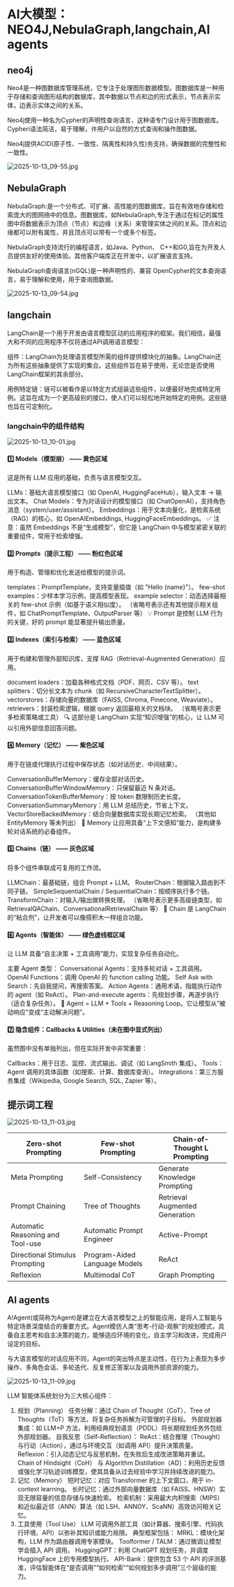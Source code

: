 # AI大模型：NEO4J,NebulaGraph,langchain,AI agents

## neo4j

Neo4是一种图数据库管理系统，它专注于处理图形数据模型。图数据库是一种用于存储和查询图形结构的数据库，其中数据以节点和边的形式表示，节点表示实体，边表示实体之间的关系。

Neo4j使用一种名为Cypher的声明性查询语言，这种语专门设计用于图数据库。Cypheri语法简洁，易于理解，许用户以自然的方式查询和操作图数据。

Neo4j提供ACID(原子性、一致性、隔离性和持久性)务支持，确保数据的完整性和一致性。

![2025-10-13_09-55.jpg](https://cdn.jsdelivr.net/gh/zilong-ding/note-gen-image-sync@main/1b98a6c2-5418-4af0-9856-2f12f77fba0c.jpeg)

## NebulaGraph

NebulaGraph:是一个分布式、可扩展、高性能的图数据库，旨在有效地存储和检索庞大的图网络中的信息。图数据库，如NebulaGraph,专注于通过在标记的属性图中将数据表示为顶点（节点）和边缘（关系）来管理实体之间的关系。顶点和边缘都可以附有属性，并且顶点可以带有一个或多个标签。

NebulaGraph支持流行的编程语言，如Java、Python、 C++和G0,旨在为开发人员提供友好的使用体验。其他客户端库正在开发中，以扩展语言支持。 

NebulaGraph查询语言(nGQL)是一种声明性的、兼容 OpenCypher的文本查询语言，易于理解和使用，用于查询图数据。

![2025-10-13_09-54.jpg](https://cdn.jsdelivr.net/gh/zilong-ding/note-gen-image-sync@main/821c8c71-56d0-42a5-af46-402ec9a7afa6.jpeg)

## langchain

LangChain是一个用于开发由语言模型区动的应用程序的框架。我们相信，最强大和不同的应用程序不仅将通过API调用语言模型：

组件：LangChain为处理语言模型所需的组件提供模块化的抽象。LangChain还为所有这些抽象提供了实现的集合。这些组件旨在易于使用，无论您是否使用LangChain框架的其余部分。

用例特定链：链可以被看作是以特定方式组装这些组件，以便最好地完成特定用例。这旨在成为一个更高级别的接口，使人们可以轻松地开始特定的用例。这些链也旨在可定制化。

### langchain中的组件结构

![2025-10-13_10-01.jpg](https://cdn.jsdelivr.net/gh/zilong-ding/note-gen-image-sync@main/b8e6951b-cec3-4d84-bda7-c3ec6932aaac.jpeg)

#### 1️⃣ Models（模型层） —— 黄色区域

这是所有 LLM 应用的基础，负责与语言模型交互。

LLMs：基础大语言模型接口（如 OpenAI, HuggingFaceHub），输入文本 → 输出文本。
Chat Models：专为对话设计的模型接口（如 ChatOpenAI），支持角色消息（system/user/assistant）。
Embeddings：用于文本向量化，是检索系统（RAG）的核心，如 OpenAIEmbeddings, HuggingFaceEmbeddings。
✅ 注意：虽然 Embeddings 不是“生成模型”，但它是 LangChain 中与模型紧密关联的重要组件，常用于检索增强。

#### 2️⃣ Prompts（提示工程） —— 粉红色区域

用于构造、管理和优化发送给模型的提示词。

templates：PromptTemplate，支持变量插值（如 "Hello {name}"）。
few-shot examples：少样本学习示例，提高模型表现。
example selector：动态选择最相关的 few-shot 示例（如基于语义相似度）。
（省略号表示还有其他提示相关组件，如 ChatPromptTemplate、OutputParser 等）
💡 Prompt 是控制 LLM 行为的关键，好的 prompt 能显著提升输出质量。

#### 3️⃣ Indexes（索引与检索） —— 蓝色区域

用于构建和管理外部知识库，支撑 RAG（Retrieval-Augmented Generation）应用。

document loaders：加载各种格式文档（PDF、网页、CSV 等）。
text splitters：切分长文本为 chunk（如 RecursiveCharacterTextSplitter）。
vectorstores：存储向量的数据库（FAISS, Chroma, Pinecone, Weaviate）。
retrievers：封装检索逻辑，根据 query 返回最相关的文档块。
（省略号表示更多检索策略或工具）
🔍 这部分是 LangChain 实现“知识增强”的核心，让 LLM 可以引用外部信息回答问题。

#### 4️⃣ Memory（记忆） —— 紫色区域

用于在链或代理执行过程中保存状态（如对话历史、中间结果）。

ConversationBufferMemory：缓存全部对话历史。
ConversationBufferWindowMemory：只保留最近 N 条对话。
ConversationTokenBufferMemory：按 token 数限制历史长度。
ConversationSummaryMemory：用 LLM 总结历史，节省上下文。
VectorStoreBackedMemory：结合向量数据库实现长期记忆检索。
（其他如 EntityMemory 等未列出）
🧠 Memory 让应用具备“上下文感知”能力，是构建多轮对话系统的必备组件。

#### 5️⃣ Chains（链） —— 灰色区域

将多个组件串联成可复用的工作流。

LLMChain：最基础链，组合 Prompt + LLM。
RouterChain：根据输入路由到不同子链。
SimpleSequentialChain / SequentialChain：按顺序执行多个链。
TransformChain：对输入/输出做转换处理。
（省略号表示更多高级链类型，如 RetrievalQAChain、ConversationalRetrievalChain 等）
🔄 Chain 是 LangChain 的“粘合剂”，让开发者可以像搭积木一样组合功能。

#### 6️⃣ Agents（智能体） —— 绿色虚线框区域

让 LLM 具备“自主决策 + 工具调用”能力，实现复杂任务自动化。

主要 Agent 类型：
Conversational Agents：支持多轮对话 + 工具调用。
OpenAI Functions：调用 OpenAI 的 function calling 功能。
Self Ask with Search：先自我提问，再搜索答案。
Action Agents：通用术语，指能执行动作的 agent（如 ReAct）。
Plan-and-execute agents：先规划步骤，再逐步执行（适合复杂任务）。
🤖 Agent = LLM + Tools + Reasoning Loop。它让模型从“被动响应”变成“主动解决问题”。

#### 7️⃣ 隐含组件：Callbacks & Utilities（未在图中显式列出）

虽然图中没有单独列出，但在实际开发中非常重要：

Callbacks：用于日志、监控、流式输出、调试（如 LangSmith 集成）。
Tools：Agent 调用的具体函数（如搜索、计算、数据库查询）。
Integrations：第三方服务集成（Wikipedia, Google Search, SQL, Zapier 等）。

## 提示词工程

![2025-10-13_11-03.jpg](https://cdn.jsdelivr.net/gh/zilong-ding/note-gen-image-sync@main/9615c922-0382-4026-8153-c11d7da6648f.jpeg)


| Zero-shot Prompting              | Few-shot Prompting            | Chain-of-Thought L Prompting   |
| -------------------------------- | ----------------------------- | ------------------------------ |
| Meta Prompting                   | Self-Consistency              | Generate Knowledge Prompting   |
| Prompt Chaining                  | Tree of Thoughts              | Retrieval Augmented Generation |
| Automatic Reasoning and Tool-use | Automatic Prompt Engineer     | Active-Prompt                  |
| Directional Stimulus Prompting   | Program-Aided Language Models | ReAct                          |
| Reflexion                        | Multimodal CoT                | Graph Prompting                |

## AI agents

A!Agent(或简称为Agent)是建立在大语言模型之上的智能应用，是将人工智能与特定场景深度结合的重要方式。Agent模仿人类“思考-行动-观察”的规划模式，具备自主思考和自主决策的能力，能够适应环境的变化，自主学习和改进，完成用户设定的目标。

与大语言模型的对话应用不同，Agent的突出特点是主动性，在行为上表现为多步操作、多角色会话、多轮迭代、反复修正答案以及调用外部资源的能力。

![2025-10-13_11-09.jpg](https://cdn.jsdelivr.net/gh/zilong-ding/note-gen-image-sync@main/28da65f8-9b1b-45f0-8122-e124acc7d45a.jpeg)

LLM 智能体系统划分为三大核心组件：

1. 规划（Planning）
   任务分解：通过 Chain of Thought（CoT）、Tree of Thoughts（ToT）等方法，将复杂任务拆解为可管理的子目标。
   外部规划器集成：如 LLM+P 方法，利用经典规划语言（PDDL）将长期规划任务外包给外部规划器。
   自我反思（Self-Reflection）：
   ReAct：结合推理（Thought）与行动（Action），通过与环境交互（如调用 API）提升决策质量。
   Reflexion：引入动态记忆与反思机制，在失败后生成改进策略并重试。
   Chain of Hindsight（CoH） 与 Algorithm Distillation（AD）：利用历史反馈或强化学习轨迹训练模型，使其具备从过去经验中学习并持续改进的能力。
2. 记忆（Memory）
   短时记忆：对应 Transformer 的上下文窗口，用于 in-context learning。
   长时记忆：通过外部向量数据库（如 FAISS、HNSW）实现无限容量的信息存储与快速检索。
   检索机制：采用最大内积搜索（MIPS）和近似最近邻（ANN）算法（如 LSH、ANNOY、ScaNN）高效访问相关记忆。
3. 工具使用（Tool Use）
   LLM 可调用外部工具（如计算器、搜索引擎、代码执行环境、API）以弥补其知识或能力局限。
   典型框架包括：
   MRKL：模块化架构，LLM 作为路由器调用专家模块。
   Toolformer / TALM：通过微调让模型学会插入 API 调用。
   HuggingGPT：利用 ChatGPT 规划任务，并调度 HuggingFace 上的专用模型执行。
   API-Bank：提供包含 53 个 API 的评测基准，评估智能体在“是否调用”“如何检索”“如何规划多步调用”三个层级的能力。
